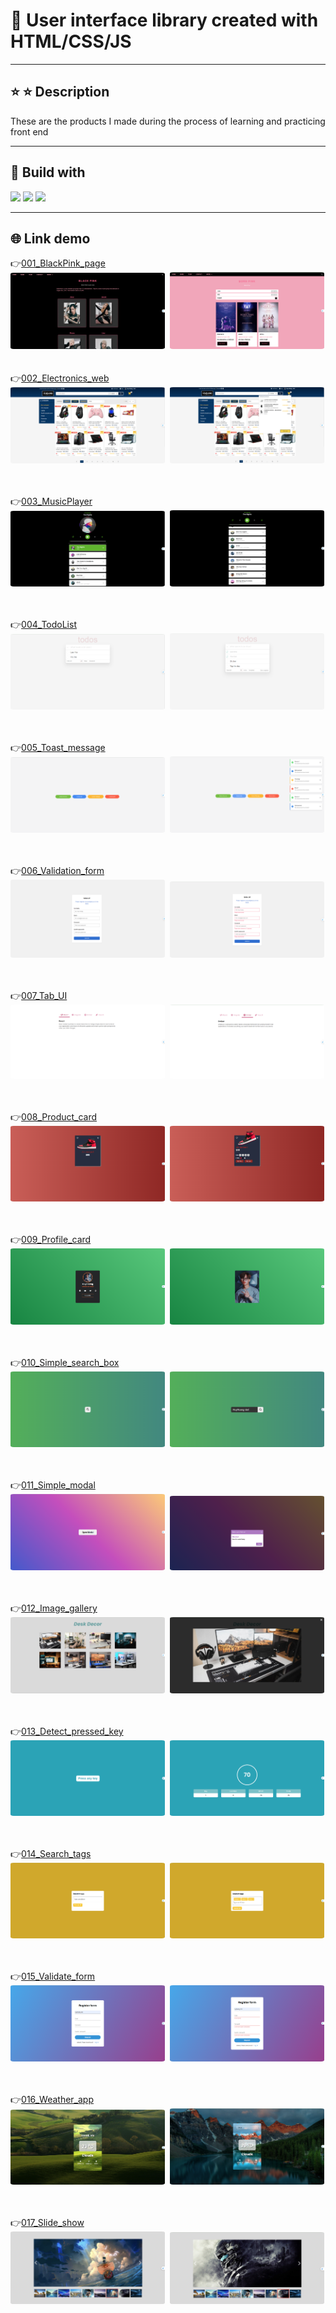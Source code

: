 # :raising_hand: User interface library created with HTML/CSS/JS

---

## ⭐ :star: Description

These are the products I made during the process of learning and practicing front end

---

## :wrench: Build with

<img src="https://img.shields.io/badge/html5%20-%23E34F26.svg?&style=for-the-badge&logo=html5&logoColor=white"/> <img src="https://img.shields.io/badge/css3%20-%231572B6.svg?&style=for-the-badge&logo=css3&logoColor=white"/> <img src="https://img.shields.io/badge/javascript%20-%23323330.svg?&style=for-the-badge&logo=javascript&logoColor=%23F7DF1E"/>

---

## :globe_with_meridians: Link demo

:point_right:[001_BlackPink_page](https://huyhoang-doit.github.io/blackpink_page/)<br>
<img src="./ScreenShot/001-1.png" style="border-radius:2%" width="49%" height="49%" />&nbsp;
<img src="./ScreenShot/001-2.png" style="border-radius:2%" width="49%" height="49%" />&nbsp;
<br>
<br>
:point_right:[002_Electronics_web](https://huyhoang-doit.github.io/electronics_web/)<br>
<img src="./ScreenShot/002-1.png" style="border-radius:2%" width="49%" height="49%" />&nbsp;
<img src="./ScreenShot/002-2.png" style="border-radius:2%" width="49%" height="49%" />&nbsp;
<br>
<br>

:point_right:[003_MusicPlayer](https://huyhoang-doit.github.io/Music_player/)<br>
<img src="./ScreenShot/003-1.png" style="border-radius:2%" width="49%" height="49%" />&nbsp;
<img src="./ScreenShot/003-2.png" style="border-radius:2%" width="49%" height="49%" />&nbsp;
<br>
<br>

:point_right:[004_TodoList](https://huyhoang-doit.github.io/TodoList_using_JavaScript/)<br>
<img src="./ScreenShot/004-1.png" style="border-radius:2%" width="49%" height="49%" />&nbsp;
<img src="./ScreenShot/004-2.png" style="border-radius:2%" width="49%" height="49%" />&nbsp;
<br>
<br>

:point_right:[005_Toast_message](https://huyhoang-doit.github.io/Toast_message/)<br>
<img src="./ScreenShot/005-1.png" style="border-radius:2%" width="49%" height="49%" />&nbsp;
<img src="./ScreenShot/005-2.png" style="border-radius:2%" width="49%" height="49%" />&nbsp;
<br>
<br>

:point_right:[006_Validation_form](https://huyhoang-doit.github.io/Validation_form_js/)<br>
<img src="./ScreenShot/006-1.png" style="border-radius:2%" width="49%" height="49%" />&nbsp;
<img src="./ScreenShot/006-2.png" style="border-radius:2%" width="49%" height="49%" />&nbsp;
<br>
<br>

:point_right:[007_Tab_UI](https://huyhoang-doit.github.io/Tabs_UI/)<br>
<img src="./ScreenShot/007-1.png" style="border-radius:2%" width="49%" height="49%" />&nbsp;
<img src="./ScreenShot/007-2.png" style="border-radius:2%" width="49%" height="49%" />&nbsp;
<br>
<br>

:point_right:[008_Product_card](https://huyhoang-doit.github.io/Product_card/)<br>
<img src="./ScreenShot/008-1.png" style="border-radius:2%" width="49%" height="49%" />&nbsp;
<img src="./ScreenShot/008-2.png" style="border-radius:2%" width="49%" height="49%" />&nbsp;
<br>
<br>

:point_right:[009_Profile_card](https://huyhoang-doit.github.io/Profile_card/)<br>
<img src="./ScreenShot/009-1.png" style="border-radius:2%" width="49%" height="49%" />&nbsp;
<img src="./ScreenShot/009-2.png" style="border-radius:2%" width="49%" height="49%" />&nbsp;
<br>
<br>

:point_right:[010_Simple_search_box](https://huyhoang-doit.github.io/Simple_search_box/)<br>
<img src="./ScreenShot/010-1.png" style="border-radius:2%" width="49%" height="49%" />&nbsp;
<img src="./ScreenShot/010-2.png" style="border-radius:2%" width="49%" height="49%" />&nbsp;
<br>
<br>

:point_right:[011_Simple_modal](https://huyhoang-doit.github.io/Modal_show/)<br>
<img src="./ScreenShot/011-1.png" style="border-radius:2%" width="49%" height="49%" />&nbsp;
<img src="./ScreenShot/011-2.png" style="border-radius:2%" width="49%" height="49%" />&nbsp;
<br>
<br>

:point_right:[012_Image_gallery](https://huyhoang-doit.github.io/Image_gallery/)<br>
<img src="./ScreenShot/012-1.png" style="border-radius:2%" width="49%" height="49%" />&nbsp;
<img src="./ScreenShot/012-2.png" style="border-radius:2%" width="49%" height="49%" />&nbsp;
<br>
<br>

:point_right:[013_Detect_pressed_key](https://huyhoang-doit.github.io/Detect_pressed_key/)<br>
<img src="./ScreenShot/013-1.png" style="border-radius:2%" width="49%" height="49%" />&nbsp;
<img src="./ScreenShot/013-2.png" style="border-radius:2%" width="49%" height="49%" />&nbsp;
<br>
<br>

:point_right:[014_Search_tags](https://huyhoang-doit.github.io/Search_tags/)<br>
<img src="./ScreenShot/014-1.png" style="border-radius:2%" width="49%" height="49%" />&nbsp;
<img src="./ScreenShot/014-2.png" style="border-radius:2%" width="49%" height="49%" />&nbsp;
<br>
<br>

:point_right:[015_Validate_form](https://huyhoang-doit.github.io/Validation_form_simple/)<br>
<img src="./ScreenShot/015-1.png" style="border-radius:2%" width="49%" height="49%" />&nbsp;
<img src="./ScreenShot/015-2.png" style="border-radius:2%" width="49%" height="49%" />&nbsp;
<br>
<br>

:point_right:[016_Weather_app](https://huyhoang-doit.github.io/Weather_app/)<br>
<img src="./ScreenShot/016-1.png" style="border-radius:2%" width="49%" height="49%" />&nbsp;
<img src="./ScreenShot/016-2.png" style="border-radius:2%" width="49%" height="49%" />&nbsp;
<br>
<br>

:point_right:[017_Slide_show](https://huyhoang-doit.github.io/Slide_show_simple/)<br>
<img src="./ScreenShot/017-1.png" style="border-radius:2%" width="49%" height="49%" />&nbsp;
<img src="./ScreenShot/017-2.png" style="border-radius:2%" width="49%" height="49%" />&nbsp;
<br>
<br>

